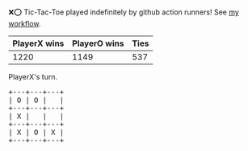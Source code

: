 :x::o: Tic-Tac-Toe played indefinitely by github action runners! See [my workflow](.github/workflows/play.yaml).

|PlayerX wins|PlayerO wins|Ties|
|-|-|-|
|1220|1149|537|

PlayerX's turn.

<pre>
+---+---+---+
| O | O |   |
+---+---+---+
| X |   |   |
+---+---+---+
| X | O | X |
+---+---+---+
</pre>